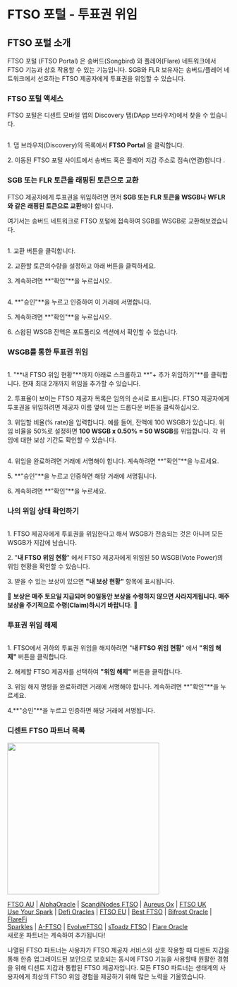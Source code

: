 # FTSO 포털 - 투표권 위임

## FTSO 포털 소개

FTSO 포털 (FTSO Portal) 은 송버드(Songbird) 와 플레어(Flare) 네트워크에서 FTSO 기능과 상호 작용할 수 있는 기능입니다. SGB와 FLR 보유자는 송버드/플레어 네트워크에서 선호하는 FTSO 제공자에게 투표권을 위임할 수 있습니다.

### FTSO 포털 액세스 <a href="#id-1d67" id="id-1d67"></a>

FTSO 포털은 디센트 모바일 앱의 Discovery 탭(DApp 브라우저)에서 찾을 수 있습니다.

<div align="left">

<img src="../.gitbook/assets/FTSO-01.png" alt="">

</div>

1\. 댑 브라우저(Discovery)의 목록에서 **FTSO Portal** 을 클릭합니다.

2\. 이동된 FTSO 포털 사이트에서 송버드 혹은 플레어 지갑 주소로 접속(연결)합니다 .

### SGB 또는 FLR 토큰을 래핑된 토큰으로 교환

FTSO 제공자에게 투표권을 위임하려면 먼저 **SGB 또는 FLR 토큰을 WSGB나 WFLR와 같은 래핑된 토큰으로 교환**해야 합니다.

여기서는 송버드 네트워크로 FTSO 포털에 접속하여 SGB를 WSGB로 교환해보겠습니다.

<div align="left">

<img src="../.gitbook/assets/FTSO-02.png" alt="">

</div>

1\. 교환 버튼을 클릭합니다.

2\. 교환할 토큰의수량을 설정하고 아래 버튼을 클릭하세요.

3\. 계속하려면 **"확인"**을 누르십시오.

<div align="left">

<img src="../.gitbook/assets/FTSO-03.png" alt="">

</div>

4\. **"승인"**을 누르고 인증하여 이 거래에 서명합니다.

5\. 계속하려면 **"확인"**을 누르십시오.

6\. 스왑된 WSGB 잔액은 포트폴리오 섹션에서 확인할 수 있습니다.

### WSGB를 통한 투표권 위임 <a href="#id-99f9" id="id-99f9"></a>

<div align="left">

<img src="../.gitbook/assets/FTSO-04.png" alt="">

</div>

1\. "**내 FTSO 위임 현황"**까지 아래로 스크롤하고 **"+ 추가 위임하기"**를 클릭합니다. 현재 최대 2개까지 위임을 추가할 수 있습니다.

2\. 투표율이 보이는 FTSO 제공자 목록은 임의의 순서로 표시됩니다. FTSO 제공자에게 투표권을 위임하려면 제공자 이름 옆에 있는 드롭다운 버튼을 클릭하십시오.

3\. 위임할 비율(% rate)을 입력합니다. 예를 들어, 잔액에 100 WSGB가 있습니다. 위임 비율을 50%로 설정하면 **100 WSGB x 0.50% = 50 WSGB**를 위임합니다. 각 위임에 대한 보상 기간도 확인할 수 있습니다.

<div align="left">

<img src="../.gitbook/assets/FTSO-05.png" alt="">

</div>

4\. 위임을 완료하려면 거래에 서명해야 합니다. 계속하려면 **"확인"**을 누르세요.

5\. **"승인"**을 누르고 인증하면 해당 거래에 서명됩니다.

6\. 계속하려면 **"확인"**을 누르세요.

### 나의 위임 상태 확인하기 <a href="#b38a" id="b38a"></a>

<div align="left">

<img src="../.gitbook/assets/FTSO-06.png" alt="">

</div>

1\. FTSO 제공자에게 투표권을 위임한다고 해서 WSGB가 전송되는 것은 아니며 모든 WSGB가 지갑에 남습니다.

2\. "**내 FTSO 위임 현황**" 에서 FTSO 제공자에게 위임된 50 WSGB(Vote Power)의 위임 현황을 확인할 수 있습니다.

3\. 받을 수 있는 보상이 있으면 **"내 보상 현황"** 항목에 표시됩니다.

🚨 **보상은 매주 토요일 지급되며 90일동안 보상을 수령하지 않으면 사라지게됩니다. 매주 보상을 주기적으로 수령(Claim)하시기 바랍니다**. 🚨

### 투표권 위임 해제 <a href="#id-7299" id="id-7299"></a>

<div align="left">

<img src="../.gitbook/assets/FTSO-07.png" alt="">

</div>

1\. FTSO에서 귀하의 투표권 위임을 해지하려면 "**내 FTSO 위임 현황**" 에서 **"위임 해제"** 버튼을 클릭합니다.

2\. 해제할 FTSO 제공자를 선택하여 **"위임 해제"** 버튼을 클릭합니다.

3\. 위임 해지 명령을 완료하려면 거래에 서명해야 합니다. 계속하려면 **"확인"**을 누르세요.

4.**"승인"**을 누르고 인증하면 해당 거래에 서명됩니다.

### 디센트 FTSO 파트너 목록 <a href="#id-27b2" id="id-27b2"></a>

<div align="left">

<img src="../.gitbook/assets/FTSO-08.png" alt="" width="344">

</div>

[FTSO AU](https://www.ftso.com.au/) | [AlphaOracle](https://www.alphaoracle.io/) | [ScandiNodes FTSO](https://ftso.scandinodes.com/) | [Aureus Ox](https://aureusox.com/) | [FTSO UK](https://www.ftso.uk/)\
[Use Your Spark](https://www.useyourspark.com/) | [Defi Oracles](https://defioracles.org/) | [FTSO EU](https://www.ftso.eu/) | [Best FTSO](https://bestftso.xyz/) | [Bifrost Oracle](https://towolabs.com/) | [FlareFi](https://flarefi.tech)\
[Sparkles](https://sparklesnft.com/) | [A-FTSO](https://ftso.alexdupre.com/) | [EvolveFTSO](https://evolveftso.com/) | [sToadz FTSO](https://xtoadz.xyz/signal-provider) | [Flare Oracle](https://flareoracle.io/) \
새로운 파트너는 계속하여 추가됩니다!

나열된 FTSO 파트너는 사용자가 FTSO 제공자 서비스와 상호 작용할 때 디센트 지갑을 통해 한층 업그레이드된 보안으로 보호되는 동시에 FTSO 기능을 사용할때 원활한 경험을 위해 디센트 지갑과 통합된 FTSO 제공자입니다. 모든 FTSO 파트너는 생태계의 사용자에게 최상의 FTSO 위임 경험을 제공하기 위해 많은 노력을 기울였습니다.

